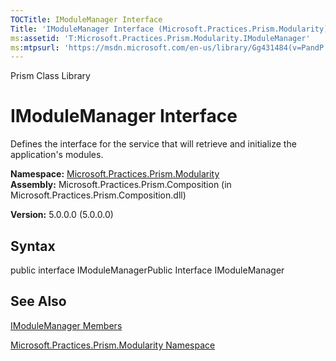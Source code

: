 ```yaml
---
TOCTitle: IModuleManager Interface
Title: 'IModuleManager Interface (Microsoft.Practices.Prism.Modularity)'
ms:assetid: 'T:Microsoft.Practices.Prism.Modularity.IModuleManager'
ms:mtpsurl: 'https://msdn.microsoft.com/en-us/library/Gg431484(v=PandP.50)'
---
```


Prism Class Library

IModuleManager Interface
========================

Defines the interface for the service that will retrieve and initialize the application's modules.

**Namespace:** [Microsoft.Practices.Prism.Modularity](https://msdn.microsoft.com/n:microsoft.practices.prism.modularity)
**Assembly:** Microsoft.Practices.Prism.Composition (in Microsoft.Practices.Prism.Composition.dll)

**Version:** 5.0.0.0 (5.0.0.0)

## Syntax


<span id="syntaxToggle"></span>public interface IModuleManagerPublic Interface IModuleManager

See Also
--------


[IModuleManager Members](https://msdn.microsoft.com/allmembers.t:microsoft.practices.prism.modularity.imodulemanager)

[Microsoft.Practices.Prism.Modularity Namespace](https://msdn.microsoft.com/n:microsoft.practices.prism.modularity)
